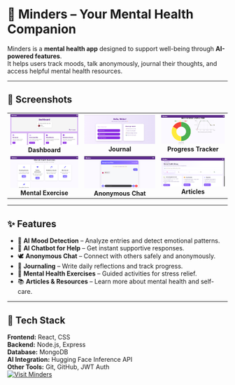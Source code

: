 # 🧠 Minders – Your Mental Health Companion  

Minders is a **mental health app** designed to support well-being through **AI-powered features**.  
It helps users track moods, talk anonymously, journal their thoughts, and access helpful mental health resources.  

---

## 📸 Screenshots

<table>
<tr>
<td align="center">
  <img src="./frontend/public/assets/dashboard.png" width="500"/><br>
  <b>Dashboard</b>
</td>
<td align="center">
  <img src="./frontend/public/assets/DiaryEntry.png" width="500"/><br>
  <b>Journal</b>
</td>
<td align="center">
  <img src="./frontend/public/assets/progress.png" width="500"/><br>
  <b>Progress Tracker</b>
</td>
</tr>
<tr>
<td align="center">
  <img src="./frontend/public/assets/mentalexercise.png" width="500"/><br>
  <b>Mental Exercise</b>
</td>
<td align="center">
  <img src="./frontend/public/assets/anonymouschat.png" width="500"/><br>
  <b>Anonymous Chat</b>
</td>
<td align="center">
  <img src="./frontend/public/assets/articles.png" width="500"/><br>
  <b>Articles</b>
</td>
</tr>
</table>

---

## ✨ Features  

- 🤖 **AI Mood Detection** – Analyze entries and detect emotional patterns.  
- 💬 **AI Chatbot for Help** – Get instant supportive responses.  
- 🕊 **Anonymous Chat** – Connect with others safely and anonymously.  
- 📓 **Journaling** – Write daily reflections and track progress.  
- 🧘 **Mental Health Exercises** – Guided activities for stress relief.  
- 📚 **Articles & Resources** – Learn more about mental health and self-care.  

---

## 🚀 Tech Stack  

**Frontend:** React, CSS  
**Backend:** Node.js, Express  
**Database:** MongoDB  
**AI Integration:** Hugging Face Inference API  
**Other Tools:** Git, GitHub, JWT Auth  
[![Visit Minders](https://img.shields.io/badge/Live%20Demo-Minders-brightgreen?style=for-the-badge&logo=vercel)](https://minders.onrender.com)

